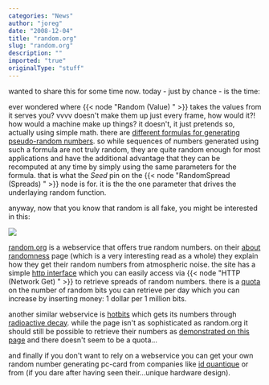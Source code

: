 ```yaml
---
categories: "News"
author: "joreg"
date: "2008-12-04"
title: "random.org"
slug: "random.org"
description: ""
imported: "true"
originalType: "stuff"
---
```



wanted to share this for some time now. today - just by chance - is the time:

ever wondered where {{< node "Random (Value) " >}} takes the values from it serves you? vvvv doesn't make them up just every frame, how would it?! how would a machine make up things? it doesn't, it just pretends so, actually using simple math. there are [different formulas for generating pseudo-random numbers](http://en.wikipedia.org/wiki/Pseudo-random_number_generator). so while sequences of numbers generated using such a formula are not truly random, they are quite random enough for most applications and have the additional advantage that they can be recomputed at any time by simply using the same parameters for the formula. that is what the *Seed* pin on the {{< node "RandomSpread (Spreads) " >}} node is for. it is the the one parameter that drives the underlaying random function.

anyway, now that you know that random is all fake, you might be interested in this:

![](rdologo475x70.png)

[random.org](http://random.org) is a webservice that offers true random numbers. on their [about randomness](http://random.org/randomness/) page (which is a very interesting read as a whole) they explain how they get their random numbers from atmospheric noise. the site has a simple [http interface](http://random.org/clients/http/) which you can easily access via {{< node "HTTP (Network Get) " >}} to retrieve spreads of random numbers. there is a [quota](http://random.org/quota/) on the number of random bits you can retrieve per day which you can increase by inserting money: 1 dollar per 1 million bits.

another similar webservice is [hotbits](http://www.fourmilab.ch/hotbits/) which gets its numbers through [radioactive decay](http://www.fourmilab.ch/hotbits/how3.html). while the page isn't as sophisticated as random.org it should still be possible to retrieve their numbers as [demonstrated on this page](https://www.fourmilab.ch/hotbits/secure_generate.html) and there doesn't seem to be a quota...

and finally if you don't want to rely on a webservice you can get your own random number generating pc-card from companies like [id quantique](http://www.idquantique.com/products/quantis.htm) or from [](http://www.true-random.com/) (if you dare after having seen their...unique hardware design).



